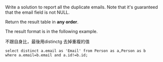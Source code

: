 Write a solution to report all the duplicate emails. Note that it's guaranteed that the email field is not NULL.

Return the result table in **any order**.

The result format is in the following example.

不跟自身比，最後用distinctg 去掉重複的值

```MySQL
select distinct a.email as 'Email' from Person as a,Person as b
where a.email=b.email and a.id!=b.id;
```
